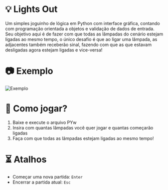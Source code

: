 # __💡 Lights Out__
Um simples joguinho de lógica em Python com interface gráfica, contando com programação orientada a objetos e validação de dados de entrada. Seu objetivo aqui é de fazer com que todas as lâmpadas do cenário estejam ligadas ao mesmo tempo, o único desafio é que ao ligar uma lâmpada, as adjacentes também receberão sinal, fazendo com que as que estavam desligadas agora estejam ligadas e vice-versa!


# __📷 Exemplo__
![](/img_exemplo.gif?raw=true "Exemplo")


# __🤔 Como jogar?__
1. Baixe e execute o arquivo PYw<br>
3. Insira com quantas lâmpadas você quer jogar e quantas começarão ligadas<br>
2. Faça com que todas as lâmpadas estejam ligadas ao mesmo tempo!<br>


# __⏳ Atalhos__
- Começar uma nova partida: `Enter`
- Encerrar a partida atual: `Esc`
